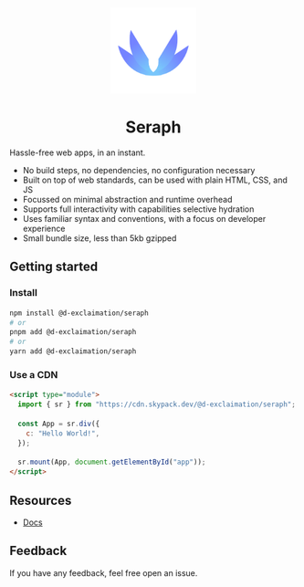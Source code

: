 <br/>
<p align="center">
  <img height="150" src="./docs/public/seraph.png"/>
</p>

<h1 align="center">
  <span>Seraph</span>
</h1>

Hassle-free web apps, in an instant. 

- No build steps, no dependencies, no configuration necessary
- Built on top of web standards, can be used with plain HTML, CSS, and JS
- Focussed on minimal abstraction and runtime overhead
- Supports full interactivity with capabilities selective hydration
- Uses familiar syntax and conventions, with a focus on developer experience
- Small bundle size, less than 5kb gzipped

## Getting started

### Install

```sh
npm install @d-exclaimation/seraph
# or
pnpm add @d-exclaimation/seraph
# or
yarn add @d-exclaimation/seraph
```

### Use a CDN

```html
<script type="module">
  import { sr } from "https://cdn.skypack.dev/@d-exclaimation/seraph";

  const App = sr.div({
    c: "Hello World!",
  });

  sr.mount(App, document.getElementById("app"));
</script>
```

## Resources

- [Docs](https://seraph.dexclaimation.com)

## Feedback
If you have any feedback, feel free open an issue.